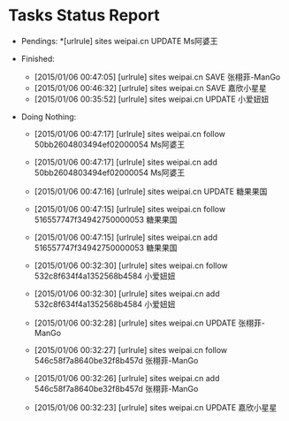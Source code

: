 Tasks Status Report
============

* Pendings:
    *[urlrule] sites weipai.cn UPDATE Ms阿婆王

* Finished:
    * [2015/01/06 00:47:05] [urlrule] sites weipai.cn SAVE 张栩菲-ManGo
    * [2015/01/06 00:46:32] [urlrule] sites weipai.cn SAVE 嘉欣小星星
    * [2015/01/06 00:35:52] [urlrule] sites weipai.cn UPDATE 小爱妞妞

* Doing Nothing:
    * [2015/01/06 00:47:17] [urlrule] sites weipai.cn follow 50bb2604803494ef02000054 Ms阿婆王

    * [2015/01/06 00:47:17] [urlrule] sites weipai.cn add 50bb2604803494ef02000054 Ms阿婆王

    * [2015/01/06 00:47:16] [urlrule] sites weipai.cn UPDATE 糖果果国

    * [2015/01/06 00:47:15] [urlrule] sites weipai.cn follow 516557747f34942750000053 糖果果国

    * [2015/01/06 00:47:15] [urlrule] sites weipai.cn add 516557747f34942750000053 糖果果国

    * [2015/01/06 00:32:30] [urlrule] sites weipai.cn follow 532c8f634f4a1352568b4584 小爱妞妞

    * [2015/01/06 00:32:30] [urlrule] sites weipai.cn add 532c8f634f4a1352568b4584 小爱妞妞

    * [2015/01/06 00:32:28] [urlrule] sites weipai.cn UPDATE 张栩菲-ManGo

    * [2015/01/06 00:32:27] [urlrule] sites weipai.cn follow 546c58f7a8640be32f8b457d 张栩菲-ManGo

    * [2015/01/06 00:32:26] [urlrule] sites weipai.cn add 546c58f7a8640be32f8b457d 张栩菲-ManGo

    * [2015/01/06 00:32:23] [urlrule] sites weipai.cn UPDATE 嘉欣小星星
